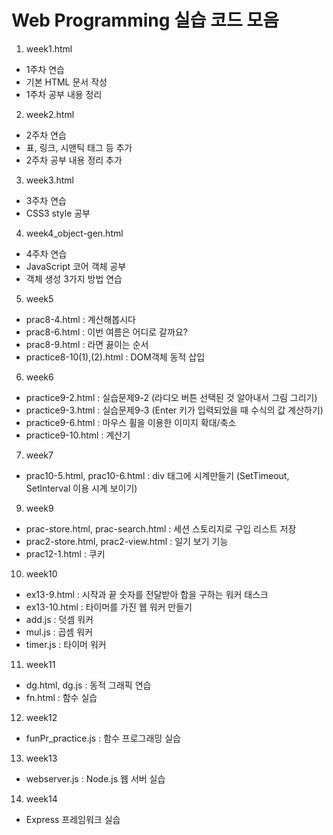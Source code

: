 # Web Programming 실습 코드 모음

1. week1.html
  - 1주차 연습
  - 기본 HTML 문서 작성
  - 1주차 공부 내용 정리 
2. week2.html
  - 2주차 연습
  - 표, 링크, 시맨틱 태그 등 추가
  - 2주차 공부 내용 정리 추가
3. week3.html
  - 3주차 연습
  - CSS3 style 공부
4. week4_object-gen.html
  - 4주차 연습
  - JavaScript 코어 객체 공부
  - 객체 생성 3가지 방법 연습
5. week5
  - prac8-4.html : 계산해봅시다
  - prac8-6.html : 이번 여름은 어디로 갈까요?
  - prac8-9.html : 라면 끓이는 순서
  - practice8-10(1),(2).html : DOM객체 동적 삽입
6. week6
  - practice9-2.html : 실습문제9-2 (라디오 버튼 선택된 것 알아내서 그림 그리기)
  - practice9-3.html : 실습문제9-3 (Enter 키가 입력되었을 때 수식의 값 계산하기)
  - practice9-6.html : 마우스 휠을 이용한 이미지 확대/축소
  - practice9-10.html : 계산기
7. week7
  - prac10-5.html, prac10-6.html : div 태그에 시계만들기 (SetTimeout, Setlnterval 이용 시계 보이기)
9. week9
  - prac-store.html, prac-search.html : 세션 스토리지로 구입 리스트 저장
  - prac2-store.html, prac2-view.html : 일기 보기 기능
  - prac12-1.html : 쿠키
10. week10
  - ex13-9.html : 시작과 끝 숫자를 전달받아 합을 구하는 워커 태스크
  - ex13-10.html : 타이머를 가진 웹 워커 만들기
  - add.js : 덧셈 워커
  - mul.js : 곱셈 워커
  - timer.js : 타이머 워커
11. week11
  - dg.html, dg.js : 동적 그래픽 연습
  - fn.html : 함수 실습
12. week12
  - funPr_practice.js : 함수 프로그래밍 실습
13. week13
  - webserver.js : Node.js 웹 서버 실습
14. week14
  - Express 프레임워크 실습

